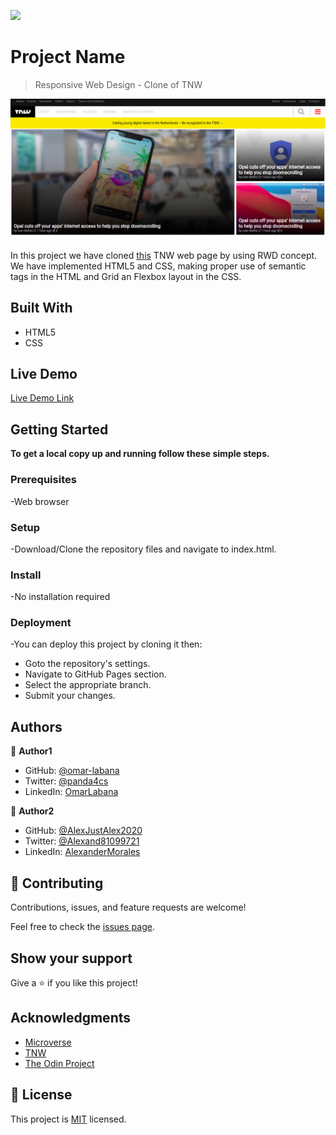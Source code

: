 ![](https://img.shields.io/badge/Microverse-blueviolet)

# Project Name

> Responsive Web Design - Clone of TNW

![screenshot](./screenshot.png)

In this project we have cloned [this](https://thenextweb.com/) TNW web page by using RWD concept. We have implemented HTML5 and CSS, making proper use of semantic tags in the HTML and Grid an Flexbox layout in the CSS.

## Built With

- HTML5  
- CSS

## Live Demo

[Live Demo Link](https://alexjustalex2020.github.io/TNW-project-2/)


## Getting Started

**To get a local copy up and running follow these simple steps.**

### Prerequisites

-Web browser

### Setup

-Download/Clone the repository files and navigate to index.html.

### Install

-No installation required

### Deployment

-You can deploy this project by cloning it then:

- Goto the repository's settings.
- Navigate to GitHub Pages section.
- Select the appropriate branch.
- Submit your changes.


## Authors

👤 **Author1**

- GitHub: [@omar-labana](https://github.com/omar-labana)
- Twitter: [@panda4cs](https://twitter.com/Panda4cs)
- LinkedIn: [OmarLabana](https://www.linkedin.com/in/omarlabana/)

👤 **Author2**

- GitHub: [@AlexJustAlex2020 ](https://github.com/AlexJustAlex2020/)
- Twitter: [@Alexand81099721 ](https://twitter.com/Alexand81099721)
- LinkedIn: [AlexanderMorales](https://www.linkedin.com/in/alexander-morales-b8539898/)

## 🤝 Contributing

Contributions, issues, and feature requests are welcome!

Feel free to check the [issues page](../../issues/).

## Show your support

Give a ⭐️ if you like this project!

## Acknowledgments

- [Microverse](https://www.microverse.org/)
- [TNW](https://thenextweb.com/)
- [The Odin Project](https://www.theodinproject.com)

## 📝 License

This project is [MIT](./MIT.md) licensed.
